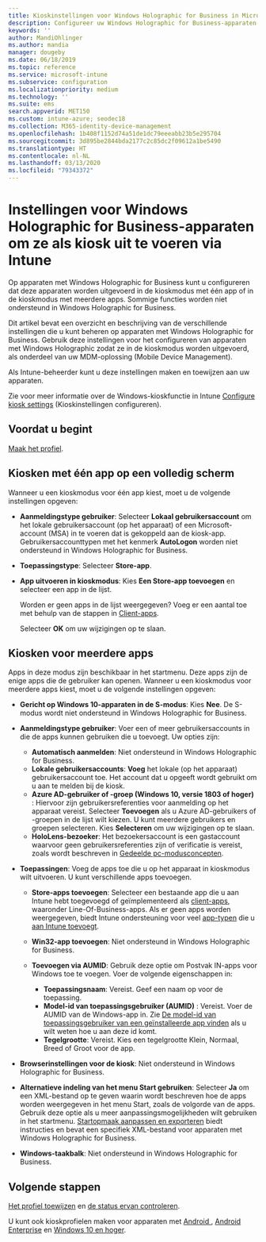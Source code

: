 ```yaml
---
title: Kioskinstellingen voor Windows Holographic for Business in Microsoft Intune - Azure | Microsoft Docs
description: Configureer uw Windows Holographic for Business-apparaten als kiosken voor één app en voor meerdere apps, pas het menu Start aan, voeg apps toe, geef de taakbalk weer, en configureer een webbrowser in Microsoft Intune.
keywords: ''
author: MandiOhlinger
ms.author: mandia
manager: dougeby
ms.date: 06/18/2019
ms.topic: reference
ms.service: microsoft-intune
ms.subservice: configuration
ms.localizationpriority: medium
ms.technology: ''
ms.suite: ems
search.appverid: MET150
ms.custom: intune-azure; seodec18
ms.collection: M365-identity-device-management
ms.openlocfilehash: 1b408f1152d74a51de1dc79eeeabb23b5e295704
ms.sourcegitcommit: 3d895be2844bda2177c2c85dc2f09612a1be5490
ms.translationtype: HT
ms.contentlocale: nl-NL
ms.lasthandoff: 03/13/2020
ms.locfileid: "79343372"
---
```

# <a name="windows-holographic-for-business-device-settings-to-run-as-a-kiosk-in-intune"></a>Instellingen voor Windows Holographic for Business-apparaten om ze als kiosk uit te voeren via Intune

Op apparaten met Windows Holographic for Business kunt u configureren dat deze apparaten worden uitgevoerd in de kioskmodus met één app of in de kioskmodus met meerdere apps. Sommige functies worden niet ondersteund in Windows Holographic for Business.

Dit artikel bevat een overzicht en beschrijving van de verschillende instellingen die u kunt beheren op apparaten met Windows Holographic for Business. Gebruik deze instellingen voor het configureren van apparaten met Windows Holographic zodat ze in de kioskmodus worden uitgevoerd, als onderdeel van uw MDM-oplossing (Mobile Device Management).

Als Intune-beheerder kunt u deze instellingen maken en toewijzen aan uw apparaten.

Zie voor meer informatie over de Windows-kioskfunctie in Intune [Configure kiosk settings](kiosk-settings.md) (Kioskinstellingen configureren).

## <a name="before-you-begin"></a>Voordat u begint

[Maak het profiel](kiosk-settings.md#create-the-profile).

## <a name="single-full-screen-app-kiosks"></a>Kiosken met één app op een volledig scherm

Wanneer u een kioskmodus voor één app kiest, moet u de volgende instellingen opgeven:

- **Aanmeldingstype gebruiker**: Selecteer **Lokaal gebruikersaccount** om het lokale gebruikersaccount (op het apparaat) of een Microsoft-account (MSA) in te voeren dat is gekoppeld aan de kiosk-app. Gebruikersaccounttypen met het kenmerk **AutoLogon** worden niet ondersteund in Windows Holographic for Business.

- **Toepassingstype**: Selecteer **Store-app**.

- **App uitvoeren in kioskmodus**: Kies **Een Store-app toevoegen** en selecteer een app in de lijst.

    Worden er geen apps in de lijst weergegeven? Voeg er een aantal toe met behulp van de stappen in [Client-apps](../apps/apps-add.md).

    Selecteer **OK** om uw wijzigingen op te slaan.

## <a name="multi-app-kiosks"></a>Kiosken voor meerdere apps

Apps in deze modus zijn beschikbaar in het startmenu. Deze apps zijn de enige apps die de gebruiker kan openen. Wanneer u een kioskmodus voor meerdere apps kiest, moet u de volgende instellingen opgeven:

- **Gericht op Windows 10-apparaten in de S-modus**: Kies **Nee**. De S-modus wordt niet ondersteund in Windows Holographic for Business.

- **Aanmeldingstype gebruiker**: Voer een of meer gebruikersaccounts in die de apps kunnen gebruiken die u toevoegt. Uw opties zijn: 

  - **Automatisch aanmelden**: Niet ondersteund in Windows Holographic for Business.
  - **Lokale gebruikersaccounts**: **Voeg** het lokale (op het apparaat) gebruikersaccount toe. Het account dat u opgeeft wordt gebruikt om u aan te melden bij de kiosk.
  - **Azure AD-gebruiker of -groep (Windows 10, versie 1803 of hoger)** : Hiervoor zijn gebruikersreferenties voor aanmelding op het apparaat vereist. Selecteer **Toevoegen** als u Azure AD-gebruikers of -groepen in de lijst wilt kiezen. U kunt meerdere gebruikers en groepen selecteren. Kies **Selecteren** om uw wijzigingen op te slaan.
  - **HoloLens-bezoeker**: Het bezoekersaccount is een gastaccount waarvoor geen gebruikersreferenties zijn of verificatie is vereist, zoals wordt beschreven in [Gedeelde pc-modusconcepten](https://docs.microsoft.com/windows/configuration/set-up-shared-or-guest-pc#shared-pc-mode-concepts).

- **Toepassingen**: Voeg de apps toe die u op het apparaat in kioskmodus wilt uitvoeren. U kunt verschillende apps toevoegen.

  - **Store-apps toevoegen**: Selecteer een bestaande app die u aan Intune hebt toegevoegd of geïmplementeerd als [client-apps](../apps/apps-add.md), waaronder Line-Of-Business-apps. Als er geen apps worden weergegeven, biedt Intune ondersteuning voor veel [app-typen](../apps/apps-add.md) die u [aan Intune toevoegt](../apps/store-apps-windows.md).
  - **Win32-app toevoegen**: Niet ondersteund in Windows Holographic for Business.
  - **Toevoegen via AUMID**: Gebruik deze optie om Postvak IN-apps voor Windows toe te voegen. Voer de volgende eigenschappen in: 

    - **Toepassingsnaam**: Vereist. Geef een naam op voor de toepassing.
    - **Model-id van toepassingsgebruiker (AUMID)** : Vereist. Voer de AUMID van de Windows-app in. Zie [De model-id van toepassingsgebruiker van een geïnstalleerde app vinden](https://docs.microsoft.com/windows-hardware/customize/enterprise/find-the-application-user-model-id-of-an-installed-app) als u wilt weten hoe u aan deze id komt.
    - **Tegelgrootte**: Vereist. Kies een tegelgrootte Klein, Normaal, Breed of Groot voor de app.

- **Browserinstellingen voor de kiosk**: Niet ondersteund in Windows Holographic for Business.

- **Alternatieve indeling van het menu Start gebruiken**: Selecteer **Ja** om een XML-bestand op te geven waarin wordt beschreven hoe de apps worden weergegeven in het menu Start, zoals de volgorde van de apps. Gebruik deze optie als u meer aanpassingsmogelijkheden wilt gebruiken in het startmenu. [Startopmaak aanpassen en exporteren](https://docs.microsoft.com/hololens/hololens-kiosk#start-layout-for-hololens) biedt instructies en bevat een specifiek XML-bestand voor apparaten met Windows Holographic for Business.

- **Windows-taakbalk**: Niet ondersteund in Windows Holographic for Business.

## <a name="next-steps"></a>Volgende stappen

[Het profiel toewijzen](device-profile-assign.md) en [de status ervan controleren](device-profile-monitor.md).

U kunt ook kioskprofielen maken voor apparaten met [Android ](device-restrictions-android.md#kiosk), [Android Enterprise](device-restrictions-android-for-work.md#dedicated-device-settings) en [Windows 10 en hoger](kiosk-settings-windows.md).
